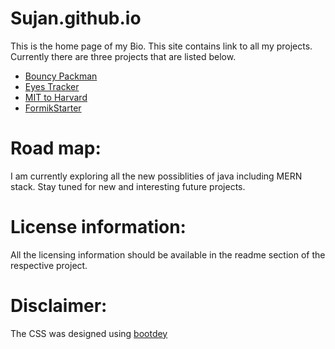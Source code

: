 # Sujan.github.io
This is the home page of my Bio. This site contains link to all my projects. Currently there are three projects that are listed below.
- <a href="https://sujangorkhali.github.io/bouncyPackmen/"> Bouncy Packman </a>
- <a href="https://sujangorkhali.github.io/eyesTracker/"> Eyes Tracker </a>
- <a href="https://sujangorkhali.github.io/MIT2Harvard/"> MIT to Harvard </a>
- <a href="https://github.com/sujanGorkhali/FormikStarter.git"> FormikStarter</a>

# Road map:
I am currently exploring all the new possiblities of java including MERN stack. Stay tuned for new and interesting future projects.

# License information: 
All the licensing information should be available in the readme section of the respective project.

# Disclaimer:
The CSS was designed using <a href="https://www.bootdey.com/snippets/view/Profile-bio#css"> bootdey </a>
